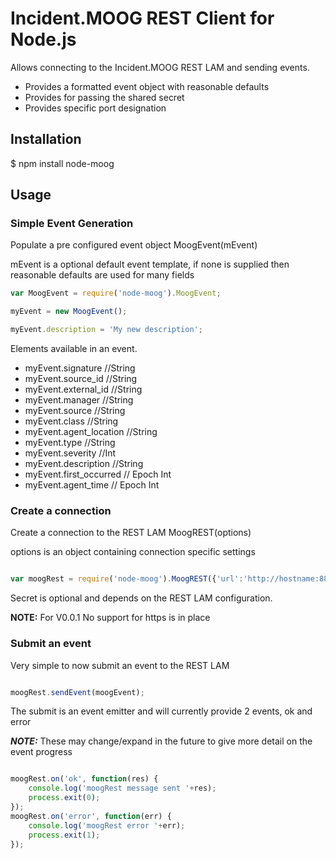 # Incident.MOOG REST Client for Node.js

Allows connecting to the Incident.MOOG REST LAM and sending events.

- Provides a formatted event object with reasonable defaults
- Provides for passing the shared secret
- Provides specific port designation


## Installation

$ npm install node-moog

## Usage

### Simple Event Generation

Populate a pre configured event object
 MoogEvent(mEvent)

mEvent is a optional default event template, if none is supplied then reasonable defaults are used for many fields

```javascript
var MoogEvent = require('node-moog').MoogEvent;

myEvent = new MoogEvent();

myEvent.description = 'My new description';

```

Elements available in an event.

- myEvent.signature //String
- myEvent.source_id //String
- myEvent.external_id //String
- myEvent.manager //String
- myEvent.source //String
- myEvent.class //String
- myEvent.agent_location //String
- myEvent.type //String
- myEvent.severity //Int
- myEvent.description //String
- myEvent.first_occurred // Epoch Int
- myEvent.agent_time // Epoch Int

### Create a connection

Create a connection to the REST LAM
 MoogREST(options)

 options is an object containing connection specific settings

```javascript

var moogRest = require('node-moog').MoogREST({'url':'http://hostname:8888','secret':'my_secret'});

```
Secret is optional and depends on the REST LAM configuration.

**NOTE:** For V0.0.1 No support for https is in place

### Submit an event

Very simple to now submit an event to the REST LAM

```javascript

moogRest.sendEvent(moogEvent);

```

The submit is an event emitter and will currently provide 2 events, ok and error

***NOTE:*** These may change/expand in the future to give more detail on the event progress

```javascript

moogRest.on('ok', function(res) {
    console.log('moogRest message sent '+res);
    process.exit(0);
});
moogRest.on('error', function(err) {
    console.log('moogRest error '+err);
    process.exit(1);
});

```